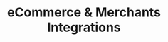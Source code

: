 ---
title: "eCommerce & Merchants Integrations"
metaTitle: "Info Page about eCommerce and Merchant Integrations"
metaDescription: "Details info about available eCommerce plugins and merchants integrations"
---